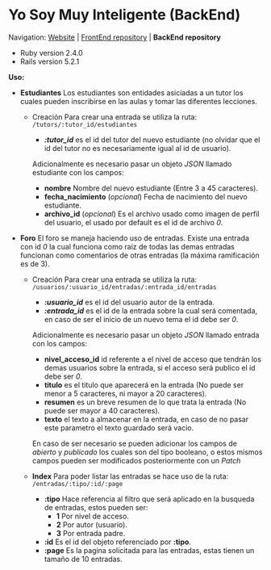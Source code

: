 # Yo Soy Muy Inteligente (BackEnd)

Navigation: [Website][1] | [FrontEnd repository][2] | **BackEnd repository**

  [1]: https://github.com/DreamTeamUN
  [2]: https://github.com/DreamTeamUN/YoSoyMuyInteligente_FrontEnd

* Ruby  version 2.4.0
* Rails version 5.2.1

**Uso:**

* **Estudiantes**
Los estudiantes son entidades asiciadas a un tutor los cuales pueden inscribirse en las aulas y tomar las diferentes lecciones.
  * Creación
Para crear una entrada se utiliza la ruta:
`/tutors/:tutor_id/estudiantes`
    * ***:tutor_id*** es el id del tutor del nuevo estudiante (no olvidar que el id del tutor no es necesariamente igual al id de usuario).

    Adicionalmente es necesario pasar un objeto *JSON* llamado estudiante con los campos:
    * **nombre** Nombre del nuevo estudiante (Entre 3 a 45 caracteres).
    * **fecha_nacimiento** (*opcional*) Fecha de nacimiento del nuevo estudiante.
    * **archivo_id** (*opcional*) Es el archivo usado como imagen de perfil del usuario, el usado por default es el id de archivo *0*.
    
* **Foro**
El foro se maneja haciendo uso de entradas.
Existe una entrada con id *0* la cual funciona como raiz de todas las demas entradas funcionan como comentarios de otras entradas (la máxima ramificación es de 3).
  * Creación
Para crear una entrada se utiliza la ruta:
`/usuarios/:usuario_id/entradas/:entrada_id/entradas`
    * ***:usuario_id*** es el id del usuario autor de la entrada.
    * ***:entrada_id*** es el id de la entrada sobre la cual será comentada, en caso de ser el inicio de un nuevo tema el id debe ser *0*.

    Adicionalmente es necesario pasar un objeto *JSON* llamado entrada con los campos:
    * **nivel_acceso_id** id referente a el nivel de acceso que tendrán los demas usuarios sobre la entrada, si el acceso será publico el id debe ser *0*.
    * **titulo** es el titulo que aparecerá en la entrada
    (No puede ser menor a 5 caracteres, ni mayor a 20 caracteres).
    * **resumen** es un breve resumen de lo que trata la entrada
    (No puede ser mayor a 40 caracteres).
    * **texto** el texto a almacenar en la entrada, en caso de no pasar este parametro el texto guardado será vacio.

    En caso de ser necesario se pueden adicionar los campos de *abierto* y *publicado* los cuales son del tipo booleano, o estos mismos campos pueden ser modificados posteriormente con un *Patch*

  * **Index**
Para poder listar las entradas se hace uso de la ruta:
`/entradas/:tipo/:id/:page`
    * **:tipo** Hace referencia al filtro que será aplicado en la busqueda de entradas, estos pueden ser:
      * **1** Por nivel de acceso.
      * **2** Por autor (usuario).
      * **3** Por entrada padre.
     * **:id** Es el id del objeto referenciado por **:tipo**.
     * **:page** Es la pagina solicitada para las entradas, estas tienen un tamaño de 10 entradas.
